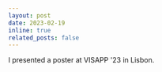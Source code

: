 ```yaml
---
layout: post
date: 2023-02-19
inline: true
related_posts: false
---
```


I presented a poster at VISAPP '23 in Lisbon.
